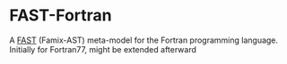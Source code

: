 # FAST-Fortran

A [FAST](https://github.com/moosetechnology/FAST) (Famix-AST) meta-model for the Fortran programming language.
Initially for Fortran77, might be extended afterward
